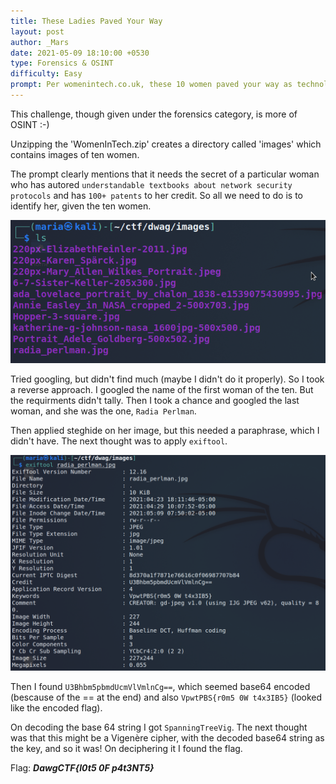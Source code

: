```yaml
---
title: These Ladies Paved Your Way
layout: post
author: _Mars
date: 2021-05-09 18:10:00 +0530
type: Forensics & OSINT
difficulty: Easy
prompt: Per womenintech.co.uk, these 10 women paved your way as technologists. One of them holds more than 100 issued patents and is known for writing understandable textbooks about network security protocols. What other secrets does she hold?
---
```


This challenge, though given under the forensics category, is more of OSINT :-)

Unzipping the 'WomenInTech.zip' creates a directory called 'images' which contains images of ten women.

The prompt clearly mentions that it needs the secret of a particular woman who has autored ```understandable textbooks about network security protocols``` and has ```100+ patents``` to her credit. So all we need to do is to identify her, given the ten women.


![](/images/_Mars/Dawg1.png)


Tried googling, but didn't find much (maybe I didn't do it properly). So I took a reverse approach. I googled the name of the first woman of the ten. But the requirments didn't tally. Then I took a chance and googled the last woman, and she was the one, ```Radia Perlman```.

Then applied steghide on her image, but this needed a paraphrase, which I didn't have. The next thought was to apply ```exiftool```.


![](/images/_Mars/Dawg2.png)


Then I found ```U3Bhbm5pbmdUcmVlVmlnCg==```, which seemed base64 encoded (bescause of the == at the end) and also ```VpwtPBS{r0m5 0W t4x3IB5}``` (looked like the encoded flag).

On decoding the base 64 string I got ```SpanningTreeVig```. The next thought was that this might be a Vigenère cipher, with the decoded base64 string as the key, and so it was!
On deciphering it I found the flag.

Flag: ***DawgCTF{l0t5 0F p4t3NT5}***
